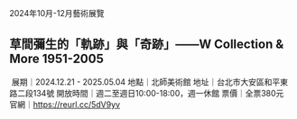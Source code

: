 2024年10月-12月藝術展覽






## 草間彌生的「軌跡」與「奇跡」——W Collection & More 1951-2005
​
展期｜2024.12.21 - 2025.05.04
地點｜北師美術館
地址｜台北市大安區和平東路二段134號
開放時間｜週二至週日10:00-18:00，週一休館
票價｜全票380元
官網｜https://reurl.cc/5dV9yv

